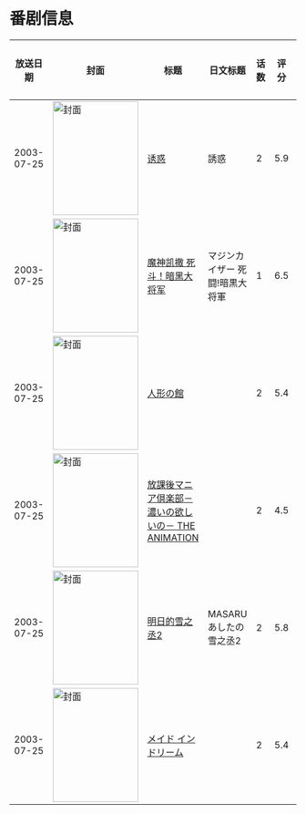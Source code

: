 # 番剧信息

|放送日期|封面|标题|日文标题|话数|评分|评分人数|
|---|---|---|---|---|---|---|
|2003-07-25|<img src="/img/no_icon_subject.png" alt="封面" style="width:150px;height:200px;object-fit:cover;">|[诱惑](https://bangumi.tv/subject/39929)|誘惑|2|5.9|170人评分|
|2003-07-25|<img src="//lain.bgm.tv/pic/cover/c/4b/44/62422_4tTmB.jpg" alt="封面" style="width:150px;height:200px;object-fit:cover;">|[魔神凯撒 死斗！暗黑大将军](https://bangumi.tv/subject/62422)|マジンカイザー 死闘!暗黒大将軍|1|6.5|138人评分|
|2003-07-25|<img src="/img/no_icon_subject.png" alt="封面" style="width:150px;height:200px;object-fit:cover;">|[人形の館](https://bangumi.tv/subject/81719)||2|5.4|97人评分|
|2003-07-25|<img src="/img/no_icon_subject.png" alt="封面" style="width:150px;height:200px;object-fit:cover;">|[放課後マニア倶楽部－濃いの欲しいの－ THE ANIMATION](https://bangumi.tv/subject/92413)||2|4.5|45人评分|
|2003-07-25|<img src="/img/no_icon_subject.png" alt="封面" style="width:150px;height:200px;object-fit:cover;">|[明日的雪之丞2](https://bangumi.tv/subject/99459)|MASARU あしたの雪之丞2|2|5.8|49人评分|
|2003-07-25|<img src="/img/no_icon_subject.png" alt="封面" style="width:150px;height:200px;object-fit:cover;">|[メイド イン ドリーム](https://bangumi.tv/subject/103449)||2|5.4|53人评分|
